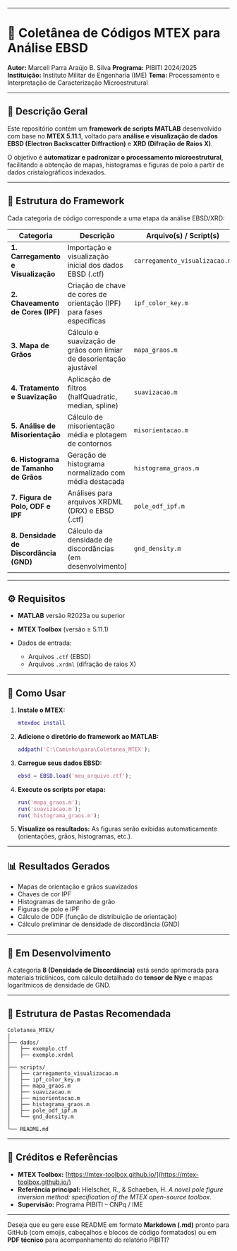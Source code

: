 

---

# 📘 Coletânea de Códigos MTEX para Análise EBSD

**Autor:** Marcell Parra Araújo B. Silva
**Programa:** PIBITI 2024/2025
**Instituição:** Instituto Militar de Engenharia (IME)
**Tema:** Processamento e Interpretação de Caracterização Microestrutural

---

## 🧩 Descrição Geral

Este repositório contém um **framework de scripts MATLAB** desenvolvido com base no **MTEX 5.11.1**, voltado para **análise e visualização de dados EBSD (Electron Backscatter Diffraction)** e **XRD (Difração de Raios X)**.

O objetivo é **automatizar e padronizar o processamento microestrutural**, facilitando a obtenção de mapas, histogramas e figuras de polo a partir de dados cristalográficos indexados.

---

## 🧱 Estrutura do Framework

Cada categoria de código corresponde a uma etapa da análise EBSD/XRD:

| Categoria                              | Descrição                                                            | Arquivo(s) / Script(s)        |
| -------------------------------------- | -------------------------------------------------------------------- | ----------------------------- |
| **1. Carregamento e Visualização**     | Importação e visualização inicial dos dados EBSD (.ctf)              | `carregamento_visualizacao.m` |
| **2. Chaveamento de Cores (IPF)**      | Criação de chave de cores de orientação (IPF) para fases específicas | `ipf_color_key.m`             |
| **3. Mapa de Grãos**                   | Cálculo e suavização de grãos com limiar de desorientação ajustável  | `mapa_graos.m`                |
| **4. Tratamento e Suavização**         | Aplicação de filtros (halfQuadratic, median, spline)                 | `suavizacao.m`                |
| **5. Análise de Misorientação**        | Cálculo de misorientação média e plotagem de contornos               | `misorientacao.m`             |
| **6. Histograma de Tamanho de Grãos**  | Geração de histograma normalizado com média destacada                | `histograma_graos.m`          |
| **7. Figura de Polo, ODF e IPF**       | Análises para arquivos XRDML (DRX) e EBSD (.ctf)                     | `pole_odf_ipf.m`              |
| **8. Densidade de Discordância (GND)** | Cálculo da densidade de discordâncias (em desenvolvimento)           | `gnd_density.m`               |

---

## ⚙️ Requisitos

* **MATLAB** versão R2023a ou superior
* **MTEX Toolbox** (versão ≥ 5.11.1)
* Dados de entrada:

  * Arquivos `.ctf` (EBSD)
  * Arquivos `.xrdml` (difração de raios X)

---

## 🚀 Como Usar

1. **Instale o MTEX:**

   ```matlab
   mtexdoc install
   ```

2. **Adicione o diretório do framework ao MATLAB:**

   ```matlab
   addpath('C:\Caminho\para\Coletanea_MTEX');
   ```

3. **Carregue seus dados EBSD:**

   ```matlab
   ebsd = EBSD.load('meu_arquivo.ctf');
   ```

4. **Execute os scripts por etapa:**

   ```matlab
   run('mapa_graos.m');
   run('suavizacao.m');
   run('histograma_graos.m');
   ```

5. **Visualize os resultados:**
   As figuras serão exibidas automaticamente (orientações, grãos, histogramas, etc.).

---

## 📊 Resultados Gerados

* Mapas de orientação e grãos suavizados
* Chaves de cor IPF
* Histogramas de tamanho de grão
* Figuras de polo e IPF
* Cálculo de ODF (função de distribuição de orientação)
* Cálculo preliminar de densidade de discordância (GND)

---

## 🔬 Em Desenvolvimento

A categoria **8 (Densidade de Discordância)** está sendo aprimorada para materiais triclínicos, com cálculo detalhado do **tensor de Nye** e mapas logarítmicos de densidade de GND.

---

## 📁 Estrutura de Pastas Recomendada

```
Coletanea_MTEX/
│
├── dados/
│   ├── exemplo.ctf
│   ├── exemplo.xrdml
│
├── scripts/
│   ├── carregamento_visualizacao.m
│   ├── ipf_color_key.m
│   ├── mapa_graos.m
│   ├── suavizacao.m
│   ├── misorientacao.m
│   ├── histograma_graos.m
│   ├── pole_odf_ipf.m
│   └── gnd_density.m
│
└── README.md
```

---

## 🧠 Créditos e Referências

* **MTEX Toolbox:** [https://mtex-toolbox.github.io/](https://mtex-toolbox.github.io/)
* **Referência principal:** Hielscher, R., & Schaeben, H. *A novel pole figure inversion method: specification of the MTEX open-source toolbox.*
* **Supervisão:** Programa PIBITI – CNPq / IME

---

Deseja que eu gere esse README em formato **Markdown (.md)** pronto para GitHub (com emojis, cabeçalhos e blocos de código formatados) ou em **PDF técnico** para acompanhamento do relatório PIBITI?
